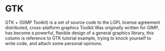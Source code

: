 GTK
===

GTK + (GIMP Toolkit) is a set of source code to the LGPL license agreement distributed, cross-platform graphics Toolkit.Was originally written for GIMP, has become a powerful, flexible design of a general graphics library, this column is reference to GTK tutorial example, trying to knock yourself to write code, and attach some personal opinions.
